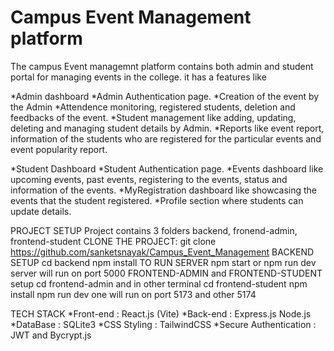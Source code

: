 # Campus Event Management platform

The campus Event managemnt platform contains both admin and student portal for managing events in the college. it has a features like

*Admin dashboard
*Admin Authentication page.
*Creation of the event by the Admin
*Attendence monitoring, registered students, deletion and feedbacks of the event.
*Student management like adding, updating, deleting and managing student details by Admin.
*Reports like event report, information of the students who are registered for the particular events and event popularity report.

*Student Dashboard
*Student Authentication page.
*Events dashboard like upcoming events, past events, registering to the events, status and information of the events.
*MyRegistration dashboard like showcasing the events that the student registered.
*Profile section where students can update details.

PROJECT SETUP
Project contains 3 folders backend, fronend-admin, frontend-student
CLONE THE PROJECT:
git clone https://github.com/sanketsnayak/Campus_Event_Management
BACKEND SETUP
cd backend
npm install
TO RUN SERVER
npm start or npm run dev
server will run on port 5000
FRONTEND-ADMIN and FRONTEND-STUDENT setup
cd frontend-admin and in other terminal cd frontend-student
npm install
npm run dev
one will run on port 5173 and other 5174

TECH STACK
*Front-end : React.js (Vite)
*Back-end : Express.js Node.js
*DataBase : SQLite3
*CSS Styling : TailwindCSS
*Secure Authentication : JWT and Bycrypt.js
